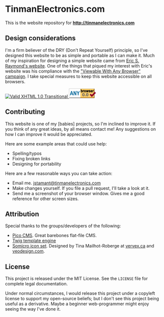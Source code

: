 # TinmanElectronics.com

This is the website repository for **http://tinmanelectronics.com**

## Design considerations

I'm a firm believer of the DRY (Don't Repeat Yourself) principle, so
I've designed this website to be as simple and portable as I can make
it. Much of my inspiration for designing a simple website came from
[Eric S. Raymond's website](http://www.catb.org/esr/site-design.html).
One of the things that piqued my interest with Eric's website was his
compliance with the
["Viewable With Any Browser" campaign](http://www.anybrowser.org/campaign/).
I take special measures to keep this website accessible on all
browsers.

<a href="http://validator.w3.org/check?uri=referer">
  <img src="http://www.w3.org/Icons/valid-xhtml10" alt="Valid XHTML 1.0 Transitional" width="88" height="31" />
</a>
<a href="http://www.anybrowser.org/campaign/">
  <img src="/themes/tinman/images/w3c-ab.png" alt="Viewable With Any Browser" width="88" height="31" />
</a>

## Contributing

This website is one of my [babies] projects, so I'm inclined to
improve it. If you think of any great ideas, by all means contact me!
Any suggestions on how I can improve it would be appreciated.

Here are some example areas that could use help:

* Spelling/typos
* Fixing broken links
* Designing for portability

Here are a few reasonable ways you can take action:

* Email me. jstamant@tinmanelectronics.com
* Make changes yourself. If you file a pull request, I'll take a look
  at it.
* Send me a screenshot of your browser window. Gives me a good
  reference for other screen sizes.

## Attribution

Special thanks to the groups/developers of the following:

* [Pico CMS](http://picocms.org/). Great barebones flat-file CMS.
* [Twig template engine](http://twig.sensiolabs.org/)
* [Somicro icon set](http://veo.li/n5OmpK). Designed by Tina
  Mailhot-Roberge at [vervex.ca](http://vervex.ca/) and
  [veodesign.com](http://veodesign.com/).

## License

This project is released under the MIT License. See the `LICENSE` file
for complete legal documentation.

Under normal circumstances, I would release this project under a
copyleft license to support my open-source beliefs; but I don't see
this project being useful as a derivative. Maybe a beginner
web-programmer might enjoy seeing the way I've done it.
